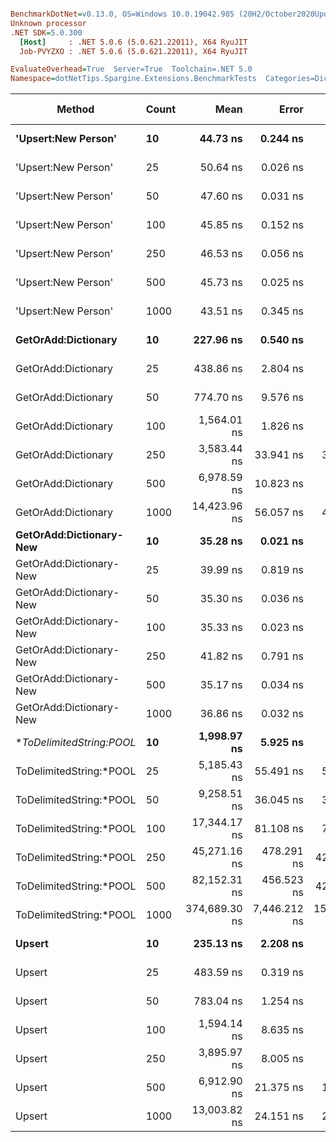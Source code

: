 ``` ini

BenchmarkDotNet=v0.13.0, OS=Windows 10.0.19042.985 (20H2/October2020Update)
Unknown processor
.NET SDK=5.0.300
  [Host]     : .NET 5.0.6 (5.0.621.22011), X64 RyuJIT
  Job-PVYZXO : .NET 5.0.6 (5.0.621.22011), X64 RyuJIT

EvaluateOverhead=True  Server=True  Toolchain=.NET 5.0  
Namespace=dotNetTips.Spargine.Extensions.BenchmarkTests  Categories=DictionaryExtensions  

```
|                  Method | Count |          Mean |        Error |        StdDev |       StdErr |           Min |            Q1 |        Median |            Q3 |           Max |         Op/s | CI99.9% Margin | Iterations | Kurtosis | MValue | Skewness | Rank | LogicalGroup | Baseline |   Gen 0 |   Gen 1 |   Gen 2 | Allocated | Code Size |
|------------------------ |------ |--------------:|-------------:|--------------:|-------------:|--------------:|--------------:|--------------:|--------------:|--------------:|-------------:|---------------:|-----------:|---------:|-------:|---------:|-----:|------------- |--------- |--------:|--------:|--------:|----------:|----------:|
|     **&#39;Upsert:New Person&#39;** |    **10** |      **44.73 ns** |     **0.244 ns** |      **0.228 ns** |     **0.059 ns** |      **44.37 ns** |      **44.63 ns** |      **44.69 ns** |      **44.89 ns** |      **45.13 ns** | **22,354,328.6** |      **0.2443 ns** |      **15.00** |    **1.856** |  **2.000** |   **0.2978** |    **6** |            ***** |       **No** |       **-** |       **-** |       **-** |         **-** |     **232 B** |
|     &#39;Upsert:New Person&#39; |    25 |      50.64 ns |     0.026 ns |      0.024 ns |     0.006 ns |      50.61 ns |      50.62 ns |      50.64 ns |      50.66 ns |      50.68 ns | 19,746,537.8 |      0.0256 ns |      15.00 |    1.638 |  2.000 |   0.2830 |   10 |            * |       No |       - |       - |       - |         - |     232 B |
|     &#39;Upsert:New Person&#39; |    50 |      47.60 ns |     0.031 ns |      0.029 ns |     0.007 ns |      47.55 ns |      47.58 ns |      47.59 ns |      47.62 ns |      47.66 ns | 21,008,396.5 |      0.0306 ns |      15.00 |    2.271 |  2.000 |   0.4399 |    9 |            * |       No |       - |       - |       - |         - |     232 B |
|     &#39;Upsert:New Person&#39; |   100 |      45.85 ns |     0.152 ns |      0.142 ns |     0.037 ns |      45.61 ns |      45.75 ns |      45.83 ns |      45.97 ns |      46.11 ns | 21,807,884.2 |      0.1523 ns |      15.00 |    1.949 |  2.000 |   0.2629 |    7 |            * |       No |       - |       - |       - |         - |     232 B |
|     &#39;Upsert:New Person&#39; |   250 |      46.53 ns |     0.056 ns |      0.050 ns |     0.013 ns |      46.43 ns |      46.50 ns |      46.52 ns |      46.56 ns |      46.63 ns | 21,493,575.1 |      0.0559 ns |      14.00 |    2.669 |  2.000 |   0.1930 |    8 |            * |       No |       - |       - |       - |         - |     232 B |
|     &#39;Upsert:New Person&#39; |   500 |      45.73 ns |     0.025 ns |      0.022 ns |     0.006 ns |      45.70 ns |      45.71 ns |      45.72 ns |      45.74 ns |      45.77 ns | 21,867,896.6 |      0.0250 ns |      14.00 |    2.042 |  2.000 |   0.7009 |    7 |            * |       No |       - |       - |       - |         - |     232 B |
|     &#39;Upsert:New Person&#39; |  1000 |      43.51 ns |     0.345 ns |      0.322 ns |     0.083 ns |      43.21 ns |      43.27 ns |      43.34 ns |      43.77 ns |      44.06 ns | 22,980,650.0 |      0.3447 ns |      15.00 |    1.610 |  2.000 |   0.6465 |    5 |            * |       No |       - |       - |       - |         - |     232 B |
|     **GetOrAdd:Dictionary** |    **10** |     **227.96 ns** |     **0.540 ns** |      **0.479 ns** |     **0.128 ns** |     **227.38 ns** |     **227.55 ns** |     **227.84 ns** |     **228.42 ns** |     **228.81 ns** |  **4,386,805.1** |      **0.5403 ns** |      **14.00** |    **1.457** |  **2.000** |   **0.3118** |   **11** |            ***** |       **No** |  **0.0060** |       **-** |       **-** |      **56 B** |     **592 B** |
|     GetOrAdd:Dictionary |    25 |     438.86 ns |     2.804 ns |      2.341 ns |     0.649 ns |     434.25 ns |     437.42 ns |     439.40 ns |     440.70 ns |     441.81 ns |  2,278,640.8 |      2.8040 ns |      13.00 |    1.979 |  2.000 |  -0.5666 |   13 |            * |       No |  0.0057 |       - |       - |      56 B |     592 B |
|     GetOrAdd:Dictionary |    50 |     774.70 ns |     9.576 ns |      8.957 ns |     2.313 ns |     760.23 ns |     763.85 ns |     779.27 ns |     781.29 ns |     783.59 ns |  1,290,828.2 |      9.5758 ns |      15.00 |    1.374 |  2.000 |  -0.5700 |   15 |            * |       No |  0.0057 |       - |       - |      56 B |     592 B |
|     GetOrAdd:Dictionary |   100 |   1,564.01 ns |     1.826 ns |      1.708 ns |     0.441 ns |   1,561.37 ns |   1,563.02 ns |   1,563.53 ns |   1,565.16 ns |   1,567.98 ns |    639,382.0 |      1.8261 ns |      15.00 |    2.672 |  2.000 |   0.6134 |   16 |            * |       No |  0.0057 |       - |       - |      56 B |     592 B |
|     GetOrAdd:Dictionary |   250 |   3,583.44 ns |    33.941 ns |     31.748 ns |     8.197 ns |   3,528.24 ns |   3,564.02 ns |   3,593.01 ns |   3,601.21 ns |   3,633.96 ns |    279,061.1 |     33.9406 ns |      15.00 |    1.883 |  2.000 |  -0.1303 |   19 |            * |       No |  0.0038 |       - |       - |      56 B |     592 B |
|     GetOrAdd:Dictionary |   500 |   6,978.59 ns |    10.823 ns |      9.037 ns |     2.507 ns |   6,964.90 ns |   6,972.70 ns |   6,979.78 ns |   6,984.60 ns |   6,993.25 ns |    143,295.4 |     10.8227 ns |      13.00 |    1.572 |  2.000 |  -0.0377 |   22 |            * |       No |       - |       - |       - |      56 B |     592 B |
|     GetOrAdd:Dictionary |  1000 |  14,423.96 ns |    56.057 ns |     49.693 ns |    13.281 ns |  14,337.92 ns |  14,399.11 ns |  14,422.80 ns |  14,457.82 ns |  14,508.92 ns |     69,329.1 |     56.0574 ns |      14.00 |    1.990 |  2.000 |  -0.0365 |   25 |            * |       No |       - |       - |       - |      56 B |     592 B |
| **GetOrAdd:Dictionary-New** |    **10** |      **35.28 ns** |     **0.021 ns** |      **0.020 ns** |     **0.005 ns** |      **35.25 ns** |      **35.26 ns** |      **35.27 ns** |      **35.29 ns** |      **35.31 ns** | **28,347,159.8** |      **0.0209 ns** |      **15.00** |    **1.670** |  **2.000** |   **0.3091** |    **1** |            ***** |       **No** |       **-** |       **-** |       **-** |         **-** |     **408 B** |
| GetOrAdd:Dictionary-New |    25 |      39.99 ns |     0.819 ns |      1.323 ns |     0.227 ns |      35.36 ns |      39.98 ns |      40.02 ns |      41.25 ns |      41.30 ns | 25,007,070.8 |      0.8194 ns |      34.00 |    6.192 |  2.000 |  -1.6737 |    3 |            * |       No |       - |       - |       - |         - |     408 B |
| GetOrAdd:Dictionary-New |    50 |      35.30 ns |     0.036 ns |      0.033 ns |     0.009 ns |      35.23 ns |      35.28 ns |      35.30 ns |      35.32 ns |      35.34 ns | 28,330,997.5 |      0.0357 ns |      15.00 |    2.036 |  2.000 |  -0.3850 |    1 |            * |       No |       - |       - |       - |         - |     408 B |
| GetOrAdd:Dictionary-New |   100 |      35.33 ns |     0.023 ns |      0.021 ns |     0.006 ns |      35.29 ns |      35.32 ns |      35.34 ns |      35.34 ns |      35.38 ns | 28,302,186.6 |      0.0234 ns |      14.00 |    2.766 |  2.000 |  -0.0457 |    1 |            * |       No |       - |       - |       - |         - |     408 B |
| GetOrAdd:Dictionary-New |   250 |      41.82 ns |     0.791 ns |      1.056 ns |     0.211 ns |      38.26 ns |      41.78 ns |      41.80 ns |      41.91 ns |      43.15 ns | 23,910,207.7 |      0.7913 ns |      25.00 |    6.731 |  2.000 |  -1.6710 |    4 |            * |       No |       - |       - |       - |         - |     408 B |
| GetOrAdd:Dictionary-New |   500 |      35.17 ns |     0.034 ns |      0.030 ns |     0.008 ns |      35.14 ns |      35.15 ns |      35.16 ns |      35.18 ns |      35.23 ns | 28,435,297.0 |      0.0342 ns |      14.00 |    2.462 |  2.000 |   0.9061 |    1 |            * |       No |       - |       - |       - |         - |     408 B |
| GetOrAdd:Dictionary-New |  1000 |      36.86 ns |     0.032 ns |      0.028 ns |     0.007 ns |      36.81 ns |      36.83 ns |      36.87 ns |      36.87 ns |      36.90 ns | 27,131,538.4 |      0.0316 ns |      14.00 |    1.604 |  2.000 |  -0.1656 |    2 |            * |       No |       - |       - |       - |         - |     408 B |
| **ToDelimitedString:*POOL** |    **10** |   **1,998.97 ns** |     **5.925 ns** |      **4.626 ns** |     **1.335 ns** |   **1,991.71 ns** |   **1,996.62 ns** |   **1,997.64 ns** |   **2,000.72 ns** |   **2,009.58 ns** |    **500,256.6** |      **5.9254 ns** |      **12.00** |    **3.014** |  **2.000** |   **0.7425** |   **18** |            ***** |       **No** |  **0.6294** |       **-** |       **-** |   **5,736 B** |     **550 B** |
| ToDelimitedString:*POOL |    25 |   5,185.43 ns |    55.491 ns |     51.906 ns |    13.402 ns |   5,145.16 ns |   5,153.64 ns |   5,156.59 ns |   5,204.63 ns |   5,278.99 ns |    192,848.0 |     55.4908 ns |      15.00 |    2.024 |  2.000 |   0.9857 |   21 |            * |       No |  1.4954 |  0.0076 |       - |  12,656 B |     550 B |
| ToDelimitedString:*POOL |    50 |   9,258.51 ns |    36.045 ns |     33.717 ns |     8.706 ns |   9,214.92 ns |   9,230.36 ns |   9,254.76 ns |   9,278.05 ns |   9,330.48 ns |    108,008.7 |     36.0454 ns |      15.00 |    2.112 |  2.000 |   0.4825 |   23 |            * |       No |  2.7313 |       - |       - |  24,856 B |     550 B |
| ToDelimitedString:*POOL |   100 |  17,344.17 ns |    81.108 ns |     75.869 ns |    19.589 ns |  17,243.87 ns |  17,294.79 ns |  17,326.54 ns |  17,384.67 ns |  17,499.24 ns |     57,656.3 |     81.1081 ns |      15.00 |    2.108 |  2.000 |   0.6327 |   26 |            * |       No |  5.3406 |  0.2441 |       - |  49,176 B |     550 B |
| ToDelimitedString:*POOL |   250 |  45,271.16 ns |   478.291 ns |    423.993 ns |   113.317 ns |  44,919.30 ns |  45,020.05 ns |  45,058.32 ns |  45,366.75 ns |  46,100.90 ns |     22,089.1 |    478.2914 ns |      14.00 |    2.297 |  2.000 |   1.0589 |   27 |            * |       No | 13.9771 |  1.7700 |       - | 128,720 B |     550 B |
| ToDelimitedString:*POOL |   500 |  82,152.31 ns |   456.523 ns |    427.032 ns |   110.259 ns |  81,399.82 ns |  81,891.66 ns |  82,218.57 ns |  82,433.59 ns |  82,775.44 ns |     12,172.5 |    456.5232 ns |      15.00 |    1.911 |  2.000 |  -0.2982 |   28 |            * |       No | 26.3672 |  4.6387 |       - | 239,864 B |     550 B |
| ToDelimitedString:*POOL |  1000 | 374,689.30 ns | 7,446.212 ns | 15,041.715 ns | 2,127.220 ns | 341,956.25 ns | 364,176.65 ns | 375,566.38 ns | 382,791.64 ns | 406,946.53 ns |      2,668.9 |  7,446.2118 ns |      50.00 |    2.515 |  3.294 |   0.2274 |   29 |            * |       No | 48.3398 | 23.4375 | 13.6719 | 462,175 B |     550 B |
|                  **Upsert** |    **10** |     **235.13 ns** |     **2.208 ns** |      **1.724 ns** |     **0.498 ns** |     **229.73 ns** |     **235.37 ns** |     **235.58 ns** |     **235.70 ns** |     **236.27 ns** |  **4,252,901.8** |      **2.2082 ns** |      **12.00** |    **8.063** |  **2.000** |  **-2.5206** |   **12** |            ***** |       **No** |  **0.0060** |       **-** |       **-** |      **56 B** |     **411 B** |
|                  Upsert |    25 |     483.59 ns |     0.319 ns |      0.298 ns |     0.077 ns |     483.13 ns |     483.35 ns |     483.57 ns |     483.74 ns |     484.30 ns |  2,067,878.7 |      0.3189 ns |      15.00 |    2.874 |  2.000 |   0.6198 |   14 |            * |       No |  0.0057 |       - |       - |      56 B |     411 B |
|                  Upsert |    50 |     783.04 ns |     1.254 ns |      1.173 ns |     0.303 ns |     781.16 ns |     782.16 ns |     783.08 ns |     783.77 ns |     784.85 ns |  1,277,077.2 |      1.2537 ns |      15.00 |    1.657 |  2.000 |  -0.0395 |   15 |            * |       No |  0.0057 |       - |       - |      56 B |     411 B |
|                  Upsert |   100 |   1,594.14 ns |     8.635 ns |      7.654 ns |     2.046 ns |   1,572.71 ns |   1,592.93 ns |   1,595.58 ns |   1,597.90 ns |   1,603.69 ns |    627,298.4 |      8.6346 ns |      14.00 |    4.783 |  2.000 |  -1.4071 |   17 |            * |       No |  0.0057 |       - |       - |      56 B |     411 B |
|                  Upsert |   250 |   3,895.97 ns |     8.005 ns |      7.488 ns |     1.933 ns |   3,885.75 ns |   3,890.46 ns |   3,893.52 ns |   3,900.94 ns |   3,910.23 ns |    256,675.6 |      8.0054 ns |      15.00 |    1.748 |  2.000 |   0.3178 |   20 |            * |       No |       - |       - |       - |      56 B |     411 B |
|                  Upsert |   500 |   6,912.90 ns |    21.375 ns |     18.948 ns |     5.064 ns |   6,878.73 ns |   6,899.10 ns |   6,916.43 ns |   6,920.68 ns |   6,953.27 ns |    144,657.2 |     21.3748 ns |      14.00 |    2.600 |  2.000 |   0.1338 |   22 |            * |       No |       - |       - |       - |      56 B |     411 B |
|                  Upsert |  1000 |  13,003.82 ns |    24.151 ns |     21.410 ns |     5.722 ns |  12,958.89 ns |  12,989.81 ns |  13,003.09 ns |  13,021.06 ns |  13,028.23 ns |     76,900.5 |     24.1514 ns |      14.00 |    2.045 |  2.000 |  -0.4745 |   24 |            * |       No |       - |       - |       - |      56 B |     411 B |
